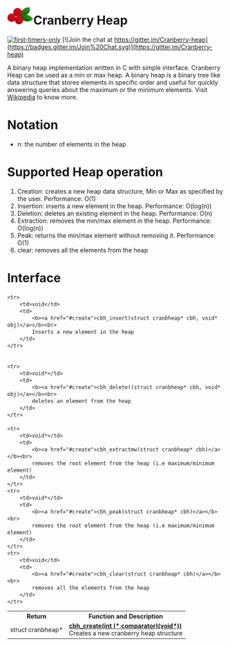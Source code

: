 <h1><img src ="docs/Art/cranberries_white_small.png" alt = "cranberries" width="12%">Cranberry Heap</h1>

[![first-timers-only](https://img.shields.io/badge/first--timers--only-friendly-blue.svg?style=flat-square)](https://www.firsttimersonly.com/)
[![Join the chat at https://gitter.im/Cranberry-heap](https://badges.gitter.im/Join%20Chat.svg)](https://gitter.im/Cranberry-heap)

A binary heap implementation written in C with simple interface. Cranberry Heap can be used as a min or max heap. A binary heap is a binary tree like data structure that stores elements in specific order and useful for quickly answering queries about the maximum or the minimum elements. Visit [Wikipedia](https://en.wikipedia.org/wiki/Binary_heap) to know more. 


# Notation
- n: the number of elements in the heap


# Supported Heap operation

1. Creation: creates a new heap data structure, Min or Max as specified by the user. Performance: O(1)
2. Insertion: inserts a new element in the heap. Performance: O(log(n))
3. Deletion: deletes an existing element in the heap. Performance: O(n)
4. Extraction: removes the min/max element in the heap. Performance: O(log(n))
5. Peak: returns the min/max element without removing it. Performance: O(1)
6. clear: removes all the elements from the heap


# Interface

<table width="100%">
	<tr>
		<th>Return</th>
		<th>Function and Description</th>
	</tr>
	<tr>
		<td>struct cranbheap*</td>
		<td>
			<b><a href="#create">cbh_create(int (* comparator)(void*))</a></b><br>
			Creates a new cranberry heap structure
		</td>
	</tr>

	<tr>
		<td>void</td>
		<td>
			<b><a href="#create">cbh_insert(struct cranbheap* cbh, void* obj)</a></b><br>
			Inserts a new element in the heap
		</td>
	</tr>


	<tr>
		<td>void*</td>
		<td>
			<b><a href="#create">cbh_delete((struct cranbheap* cbh, void* obj)</a></b><br>
			deletes an element from the heap
		</td>
	</tr>
	
	<tr>
		<td>void*</td>
		<td>
			<b><a href="#create">cbh_extractmw(struct cranbheap* cbh)</a></b><br>
			removes the root element from the heap (i.e maximum/minimum element)
		</td>
	</tr>
	<tr>
		<td>void*</td>
		<td>
			<b><a href="#create">cbh_peak(struct cranbheap* cbh)</a></b><br>
			removes the root element from the heap (i.e maximum/minimum element)
		</td>
	</tr>
	<tr>
		<td>void</td>
		<td>
			<b><a href="#create">cbh_clear(struct cranbheap* cbh)</a></b><br>
			removes all the elements from the heap
		</td>
	</tr>
</table>

